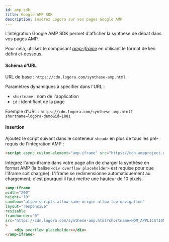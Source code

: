 ```yaml
---
id: amp-sdk
title: Google AMP SDK
description: Insérez Logora sur vos pages Google AMP
---
```


L'intégration Google AMP SDK permet d'afficher la synthèse de débat dans vos pages AMP.

Pour cela, utilisez le composant [*amp-iframe*](https://amp.dev/documentation/components/amp-iframe) en utilisant le format de lien défini ci-dessous.


#### Schéma d'URL

URL de base : 
`https://cdn.logora.com/synthese-amp.html`

Paramètres dynamiques à spécifier dans l'URL :
- `shortname` : nom de l'application
- `id` : identifiant de la page

Exemple d'URL :
`https://cdn.logora.com/synthese-amp.html?shortname=logora-demo&id=1881`


#### Insertion

Ajoutez le script suivant dans le conteneur `<head>` en plus de tous les pré-requis de l'intégration AMP :
```html
<script async custom-element="amp-iframe" src="https://cdn.ampproject.org/v0/amp-iframe-0.1.js"></script>
```

Intégrez l'amp-iframe dans votre page afin de charger la synthèse en format AMP (la balise `<div overflow placeholder>` est requise pour que l'iframe soit chargée). L'iframe se redimensionne automatiquement au chargement, c'est pourquoi il faut mettre une hauteur de 10 pixels.

```html
<amp-iframe
width="200"
height="10"
sandbox="allow-scripts allow-same-origin allow-top-navigation"
layout="responsive"
resizable
frameborder="0"
src="https://cdn.logora.com/synthese-amp.html?shortname=NOM_APPLICATION&id=PAGE_IDENTIFIER"
>
    <div overflow placeholder></div>
</amp-iframe>
```
